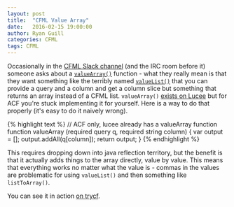 ```yaml
---
layout: post
title:  "CFML Value Array"
date:   2016-02-15 19:00:00
author: Ryan Guill
categories: CFML
tags: CFML
---
```


Occasionally in the [CFML Slack channel](http://cfml-slack.herokuapp.com/) (and the IRC room before it) someone asks about a [`valueArray()`](http://cfdocs.org/valuearray) function - what they really mean is that they want something like the terribly named [`valueList()`](http://cfdocs.org/valuelist) that you can provide a query and a column and get a column slice but something that returns an array instead of a CFML list.  `valueArray()` [exists on Lucee](http://docs.lucee.org/reference/functions/valuearray.html) but for ACF you're stuck implementing it for yourself.  Here is a way to do that properly (it's easy to do it naively wrong).

<!-- break -->

{% highlight text %}
// ACF only, lucee already has a valueArray function
function valueArray (required query q, required string column) {
	var output = [];
	output.addAll(q[column]);
	return output;
}
{% endhighlight %}

This requires dropping down into java reflection territory, but the benefit is that it actually adds things to the array directly, value by value. This means that everything works no matter what the value is - commas in the values are problematic for using `valueList()` and then something like `listToArray()`.

You can see it in action [on trycf](http://trycf.com/gist/45481a49c17e95872523).
